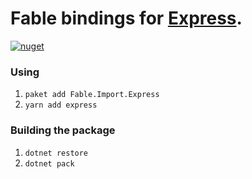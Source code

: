 Fable bindings for [Express](https://github.com/expressjs/express).
=======
[![nuget](https://badge.fury.io/nu/Fable.Import.Express.svg)](https://badge.fury.io/nu/Fable.Import.Express)



### Using
1. `paket add Fable.Import.Express`
2. `yarn add express`

### Building the package
1. `dotnet restore`
2. `dotnet pack`
